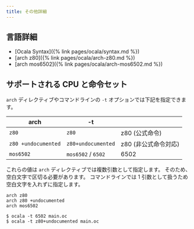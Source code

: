 ```yaml
---
title: その他詳細
---
```


## 言語詳細

- [Ocala Syntax]({% link pages/ocala/syntax.md %})
- [arch z80]({% link pages/ocala/arch-z80.md %})
- [arch mos6502]({% link pages/ocala/arch-mos6502.md %})

## サポートされる CPU と命令セット

`arch` ディレクティブやコマンドラインの `-t` オプションでは下記を指定できます。

| arch                | -t                 |                      |
|---------------------|--------------------|----------------------|
| `z80`               | `z80`              | z80 (公式命令)       |
| `z80 +undocumented` | `z80+undocumented` | z80 (非公式命令対応) |
| `mos6502`           | `mos6502` / `6502` | 6502                 |

これらの値は `arch` ディレクティブでは複数引数として指定します。
そのため、空白文字で区切る必要があります。
コマンドラインでは 1 引数として扱うため空白文字を入れずに指定します。

```
arch z80
arch z80 +undocumented
arch mos6502
```

```
$ ocala -t 6502 main.oc
$ ocala -t z80+undocumented main.oc
```

